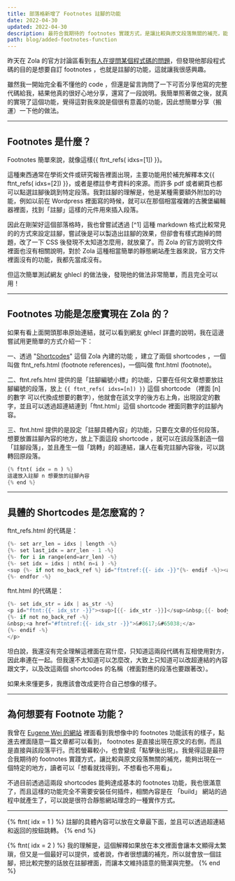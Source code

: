 ```yaml
---
title: 部落格新增了 Footnotes 註腳的功能
date: 2022-04-30
updated: 2022-04-30
description: 最符合我期待的 footnotes 實踐方式，是讓比較與原文段落無關的補充，能夠出現在一個特定的地方，讀者可以「想看就找得到，不想看也不用看」。
path: blog/added-footnotes-function
---
```


昨天在 Zola 的官方討論區看到[有人在提問某個程式碼的問題](https://zola.discourse.group/t/getting-markdown-without-paragraph/1282)，但發現他那段程式碼的目的是想要自訂 footnotes ，也就是註腳的功能，這就讓我很感興趣。

雖然我一開始完全看不懂他的 code ，但還是留言詢問了一下可否分享他寫的完整代碼給我，結果他真的很好心地分享，還寫了一段說明。我簡單照著做之後，就真的實現了這個功能，覺得這對我來說是個很有意義的功能，因此想簡單分享（搬運）一下他的做法。

<!-- more -->
---

## Footnotes 是什麼？

Footnotes 簡單來說，就像這樣{{ ftnt_refs( idxs=[1]) }}。

這種東西通常在學術文件或研究報告裡面出現，主要功能用於補充解釋本文{{ ftnt_refs( idxs=[2]) }}，或者是標註參考資料的來源。而許多 pdf 或者網頁也都可以點選註腳後跳到特定段落。我對註腳的理解是，他是某種需要額外附加的功能，例如以前在 Wordpress 裡面寫的時候，就可以在那個相當複雜的古騰堡編輯器裡面，找到「註腳」這樣的元件用來插入段落。

因此在剛架好這個部落格時，我也曾嘗試透過 \[^1] 這種 markdown 格式比較常見的的方式來設定註腳，嘗試後是可以製造出註腳的效果，但卻會有樣式跑掉的問題，改了一下 CSS 後發現不太知道怎麼用，就放棄了。而 Zola 的官方說明文件裡面也沒有相關說明，對於 Zola 這種相當簡單的靜態網站產生器來說，官方文件裡面沒有的功能，我都先當成沒有。

但這次簡單測試網友 ghlecl 的做法後，發現他的做法非常簡單，而且完全可以用！

---

## Footnotes 功能是怎麼實現在 Zola 的？

如果有看上面開頭那串原始連結，就可以看到網友 ghlecl 詳盡的說明，我在這邊嘗試用更簡單的方式介紹一下：

一、透過 "[Shortcodes](https://www.getzola.org/documentation/content/shortcodes/)" 這個 Zola 內建的功能 ，建立了兩個 shortcodes ，一個叫做 ftnt_refs.html (footnote references)，一個叫做 ftnt.html (footnote)。

二、ftnt.refs.html 提供的是「註腳編號小標」的功能，只要在任何文章想要放註腳編號的段落，放上 `{{ ftnt_refs( idxs=[n]) }}` 這個 shortcode （裡面 \[n] 的數字 可以代換成想要的數字），他就會在該文字的後方右上角，出現設定的數字，並且可以透過超連結連到「ftnt.html」這個 shortcode 裡面同數字的註腳內容。

三、ftnt.html 提供的是設定「註腳具體內容」的功能，只要在文章的任何段落，想要放置註腳內容的地方，放上下面這段 shortcode ，就可以在該段落創造一個「註腳段落」，並且產生一個「跳轉」的超連結，讓人在看完註腳內容後，可以跳轉回原段落。

```rust
{% ftnt( idx = n ) %}
這邊放入註腳 n 想要放的註腳內容
{% end %}
```

---

## 具體的 Shortcodes 是怎麼寫的？

ftnt_refs.html 的代碼是：

```rust
{%- set arr_len = idxs | length -%}
{%- set last_idx = arr_len - 1 -%}
{%- for i in range(end=arr_len) -%}
{%- set idx = idxs | nth( n=i ) -%}
<sup {%- if not no_back_ref %} id="ftntref:{{- idx -}}"{%- endif -%}><a href="#ftnt:{{- idx -}}">{{- idx -}}</a>{%- if i != last_idx -%}, {% endif -%}</sup>
{%- endfor -%}
```

ftnt.html 的代碼是：

```rust
{%- set idx_str = idx | as_str -%}
<p id="ftnt:{{- idx_str -}}"><sup>[{{- idx_str -}}]</sup>&nbsp;{{- body | markdown( inline = true ) | safe -}}
{%- if not no_back_ref -%}
&nbsp;<a href="#ftntref:{{- idx_str -}}">&#8617;&#65038;</a>
{%- endif -%}
</p>
```

坦白說，我還沒有完全理解這裡面在寫什麼，只知道這兩段代碼有互相使用對方，因此串連在一起。但我還不太知道可以怎麼改，大致上只知道可以改超連結的內容跟文字，以及改這兩個 shortcodes 的名稱（裡面對應的段落也要跟著改）。

如果未來懂更多，我應該會改成更符合自己想像的樣子。

---

## 為何想要有 Footnote 功能？

我曾在 [Eugene Wei 的網站](https://www.eugenewei.com/) 裡面看到我想像中的 footnotes 功能該有的樣子，點進去裡面隨意一篇文章都可以看到， footnotes 是直接出現在原文的右側，而且是直接與該段落平行。而若螢幕較小，也會變成「點擊後出現」。我覺得這是最符合我期待的 footnotes 實踐方式，讓比較與原文段落無關的補充，能夠出現在一個特定的地方，讀者可以「想看就找得到，不想看也不用看」。

不過目前透過這兩段 shortcodes 能夠達成基本的 footnotes 功能，我也很滿意了，而且這樣的功能完全不需要安裝任何插件，相關內容是在 「build」 網站的過程中就產生了，可以說是很符合靜態網站理念的一種實作方式。

---

{% ftnt( idx = 1 ) %}
註腳的具體內容可以放在文章最下面，並且可以透過超連結和返回的按鈕跳轉。
{% end %}

{% ftnt( idx = 2 ) %}
我的理解是，這個解釋如果放在本文裡面會讓本文顯得太繁瑣，但又是一個最好可以提供，或者說，作者很想講的補充，所以就會放一個註腳，把比較完整的話放在註腳裡面，而讓本文維持語意的簡潔與完整。
{% end %}